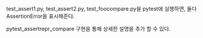 test_assert1.py, test_assert2.py, test_foocompare.py을 pytest에 실행하면, 둘다 AssertionError을 표시해준다. 

pytest_assertrepr_compare 구현을 통해 상세한 설명을 추가 할 수 있다.
